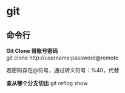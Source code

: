 # git

## 命令行
**Git Clone 带账号密码**  
git clone http://username:password@remote

若密码存在@符号，通过转义符号：%40，代替

**查从哪个分支切出**
git reflog show <childBranch>